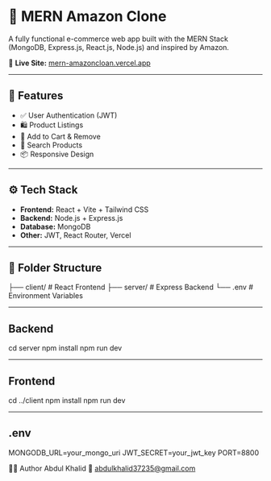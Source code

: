 # 🛒 MERN Amazon Clone

A fully functional e-commerce web app built with the  MERN Stack (MongoDB, Express.js, React.js, Node.js) and inspired by Amazon.

🔗 **Live Site:** [mern-amazoncloan.vercel.app](https://mern-amazoncloan.vercel.app)

---

## 🚀 Features

- ✅ User Authentication (JWT)
- 🛍 Product Listings
- 🛒 Add to Cart & Remove
- 🔎 Search Products
- 📦 Responsive Design

---

## ⚙️ Tech Stack

- **Frontend:** React + Vite + Tailwind CSS
- **Backend:** Node.js + Express.js
- **Database:** MongoDB
- **Other:** JWT, React Router, Vercel

---

## 📁 Folder Structure

├── client/ # React Frontend
├── server/ # Express Backend
└── .env # Environment Variables

---

## Backend
cd server
npm install
npm run dev

---

## Frontend
cd ../client
npm install
npm run dev


---

## .env

MONGODB_URL=your_mongo_uri
JWT_SECRET=your_jwt_key
PORT=8800

🧑‍💻 Author
Abdul Khalid
📧 abdulkhalid37235@gmail.com




